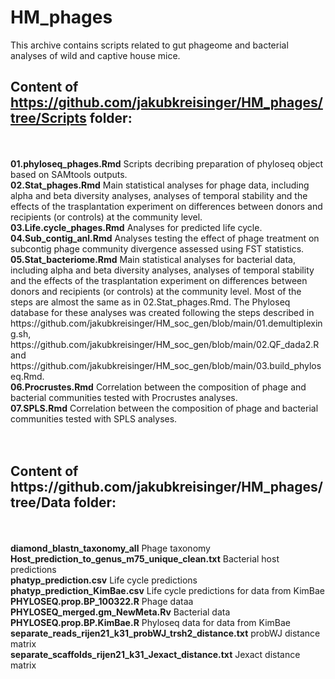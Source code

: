 # HM_phages

This archive contains scripts related to gut phageome and bacterial analyses of wild and captive house mice.

## Content of https://github.com/jakubkreisinger/HM_phages/tree/Scripts folder:
<br />
<br />
<strong>01.phyloseq_phages.Rmd</strong> 
Scripts decribing preparation of phyloseq object based on SAMtools outputs.<br />
<strong>02.Stat_phages.Rmd</strong> Main statistical analyses for phage data, including alpha and beta diversity analyses, analyses of temporal stability and the effects of the trasplantation experiment on differences between donors and recipients (or controls) at the community level.<br /> 
<strong>03.Life.cycle_phages.Rmd</strong> Analyses for predicted life cycle.<br />
<strong>04.Sub_contig_anl.Rmd</strong> Analyses testing the effect of phage treatment on subcontig phage community divergence assessed using FST statistics.<br />
<strong>05.Stat_bacteriome.Rmd</strong> Main statistical analyses for bacterial data, including alpha and beta diversity analyses, analyses of temporal stability and the effects of the trasplantation experiment on differences between donors and recipients (or controls) at the community level. Most of the steps are almost the same as in 02.Stat_phages.Rmd. The Phyloseq database for these analyses was created following the steps described in https://github.com/jakubkreisinger/HM_soc_gen/blob/main/01.demultiplexing.sh, https://github.com/jakubkreisinger/HM_soc_gen/blob/main/02.QF_dada2.R and https://github.com/jakubkreisinger/HM_soc_gen/blob/main/03.build_phyloseq.Rmd.<br />  
<strong>06.Procrustes.Rmd</strong> Correlation between the composition of phage and bacterial communities tested with Procrustes analyses.<br />  
<strong>07.SPLS.Rmd</strong> Correlation between the composition of phage and bacterial communities tested with SPLS analyses.<br />
<br />
<br />
<h2>Content of https://github.com/jakubkreisinger/HM_phages/tree/Data folder:</h2>
<br />
<br />
<strong>diamond_blastn_taxonomy_all</strong> Phage taxonomy<br />
<strong>Host_prediction_to_genus_m75_unique_clean.txt</strong> Bacterial host predictions<br />
<strong>phatyp_prediction.csv</strong> Life cycle predictions<br />
<strong>phatyp_prediction_KimBae.csv</strong> Life cycle predictions for data from KimBae <br />
<strong>PHYLOSEQ.prop.BP_100322.R</strong> Phage dataa<br />
<strong>PHYLOSEQ_merged.gm_NewMeta.Rv</strong> Bacterial data<br />
<strong>PHYLOSEQ.prop.BP.KimBae.R</strong> Phyloseq data for data from KimBae<br />
<strong>separate_reads_rijen21_k31_probWJ_trsh2_distance.txt</strong> probWJ distance matrix<br />
<strong>separate_scaffolds_rijen21_k31_Jexact_distance.txt</strong> Jexact distance matrix<br />


